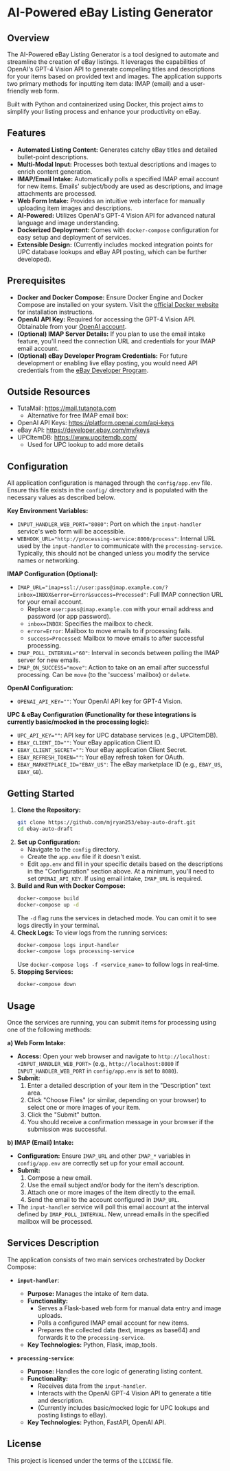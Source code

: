 # AI-Powered eBay Listing Generator

## Overview

The AI-Powered eBay Listing Generator is a tool designed to automate and streamline the creation of eBay listings. It leverages the capabilities of OpenAI's GPT-4 Vision API to generate compelling titles and descriptions for your items based on provided text and images. The application supports two primary methods for inputting item data: IMAP (email) and a user-friendly web form.

Built with Python and containerized using Docker, this project aims to simplify your listing process and enhance your productivity on eBay.

## Features

*   **Automated Listing Content:** Generates catchy eBay titles and detailed bullet-point descriptions.
*   **Multi-Modal Input:** Processes both textual descriptions and images to enrich content generation.
*   **IMAP/Email Intake:** Automatically polls a specified IMAP email account for new items. Emails' subject/body are used as descriptions, and image attachments are processed.
*   **Web Form Intake:** Provides an intuitive web interface for manually uploading item images and descriptions.
*   **AI-Powered:** Utilizes OpenAI's GPT-4 Vision API for advanced natural language and image understanding.
*   **Dockerized Deployment:** Comes with `docker-compose` configuration for easy setup and deployment of services.
*   **Extensible Design:** (Currently includes mocked integration points for UPC database lookups and eBay API posting, which can be further developed).

## Prerequisites

*   **Docker and Docker Compose:** Ensure Docker Engine and Docker Compose are installed on your system. Visit the [official Docker website](https://docs.docker.com/get-docker/) for installation instructions.
*   **OpenAI API Key:** Required for accessing the GPT-4 Vision API. Obtainable from your [OpenAI account](https://platform.openai.com/api-keys).
*   **(Optional) IMAP Server Details:** If you plan to use the email intake feature, you'll need the connection URL and credentials for your IMAP email account.
*   **(Optional) eBay Developer Program Credentials:** For future development or enabling live eBay posting, you would need API credentials from the [eBay Developer Program](https://developer.ebay.com/).

## Outside Resources

*   TutaMail: https://mail.tutanota.com
    * Alternative for free IMAP email box: 
*   OpenAI API Keys: https://platform.openai.com/api-keys
*   eBay API: https://developer.ebay.com/my/keys
*   UPCItemDB: https://www.upcitemdb.com/
    *   Used for UPC lookup to add more details


## Configuration

All application configuration is managed through the `config/app.env` file. Ensure this file exists in the `config/` directory and is populated with the necessary values as described below.

**Key Environment Variables:**

*   `INPUT_HANDLER_WEB_PORT="8080"`: Port on which the `input-handler` service's web form will be accessible.
*   `WEBHOOK_URL="http://processing-service:8000/process"`: Internal URL used by the `input-handler` to communicate with the `processing-service`. Typically, this should not be changed unless you modify the service names or networking.

**IMAP Configuration (Optional):**
*   `IMAP_URL="imap+ssl://user:pass@imap.example.com/?inbox=INBOX&error=Error&success=Processed"`: Full IMAP connection URL for your email account.
    *   Replace `user:pass@imap.example.com` with your email address and password (or app password).
    *   `inbox=INBOX`: Specifies the mailbox to check.
    *   `error=Error`: Mailbox to move emails to if processing fails.
    *   `success=Processed`: Mailbox to move emails to after successful processing.
*   `IMAP_POLL_INTERVAL="60"`: Interval in seconds between polling the IMAP server for new emails.
*   `IMAP_ON_SUCCESS="move"`: Action to take on an email after successful processing. Can be `move` (to the 'success' mailbox) or `delete`.

**OpenAI Configuration:**
*   `OPENAI_API_KEY=""`: Your OpenAI API key for GPT-4 Vision.

**UPC & eBay Configuration (Functionality for these integrations is currently basic/mocked in the processing logic):**
*   `UPC_API_KEY=""`: API key for UPC database services (e.g., UPCItemDB).
*   `EBAY_CLIENT_ID=""`: Your eBay application Client ID.
*   `EBAY_CLIENT_SECRET=""`: Your eBay application Client Secret.
*   `EBAY_REFRESH_TOKEN=""`: Your eBay refresh token for OAuth.
*   `EBAY_MARKETPLACE_ID="EBAY_US"`: The eBay marketplace ID (e.g., `EBAY_US`, `EBAY_GB`).

## Getting Started

1.  **Clone the Repository:**
    ```bash
    git clone https://github.com/mjryan253/ebay-auto-draft.git 
    cd ebay-auto-draft
    ```
2.  **Set up Configuration:**
    *   Navigate to the `config` directory.
    *   Create the `app.env` file if it doesn't exist.
    *   Edit `app.env` and fill in your specific details based on the descriptions in the "Configuration" section above. At a minimum, you'll need to set `OPENAI_API_KEY`. If using email intake, `IMAP_URL` is required.
3.  **Build and Run with Docker Compose:**
    ```bash
    docker-compose build
    docker-compose up -d
    ```
    The `-d` flag runs the services in detached mode. You can omit it to see logs directly in your terminal.
4.  **Check Logs:**
    To view logs from the running services:
    ```bash
    docker-compose logs input-handler
    docker-compose logs processing-service
    ```
    Use `docker-compose logs -f <service_name>` to follow logs in real-time.
5.  **Stopping Services:**
    ```bash
    docker-compose down
    ```

## Usage

Once the services are running, you can submit items for processing using one of the following methods:

**a) Web Form Intake:**
*   **Access:** Open your web browser and navigate to `http://localhost:<INPUT_HANDLER_WEB_PORT>` (e.g., `http://localhost:8080` if `INPUT_HANDLER_WEB_PORT` in `config/app.env` is set to `8080`).
*   **Submit:**
    1.  Enter a detailed description of your item in the "Description" text area.
    2.  Click "Choose Files" (or similar, depending on your browser) to select one or more images of your item.
    3.  Click the "Submit" button.
    4.  You should receive a confirmation message in your browser if the submission was successful.

**b) IMAP (Email) Intake:**
*   **Configuration:** Ensure `IMAP_URL` and other `IMAP_*` variables in `config/app.env` are correctly set up for your email account.
*   **Submit:**
    1.  Compose a new email.
    2.  Use the email subject and/or body for the item's description.
    3.  Attach one or more images of the item directly to the email.
    4.  Send the email to the account configured in `IMAP_URL`.
*   The `input-handler` service will poll this email account at the interval defined by `IMAP_POLL_INTERVAL`. New, unread emails in the specified mailbox will be processed.

## Services Description

The application consists of two main services orchestrated by Docker Compose:

*   **`input-handler`**:
    *   **Purpose:** Manages the intake of item data.
    *   **Functionality:**
        *   Serves a Flask-based web form for manual data entry and image uploads.
        *   Polls a configured IMAP email account for new items.
        *   Prepares the collected data (text, images as base64) and forwards it to the `processing-service`.
    *   **Key Technologies:** Python, Flask, imap_tools.

*   **`processing-service`**:
    *   **Purpose:** Handles the core logic of generating listing content.
    *   **Functionality:**
        *   Receives data from the `input-handler`.
        *   Interacts with the OpenAI GPT-4 Vision API to generate a title and description.
        *   (Currently includes basic/mocked logic for UPC lookups and posting listings to eBay).
    *   **Key Technologies:** Python, FastAPI, OpenAI API.


## License

This project is licensed under the terms of the `LICENSE` file.